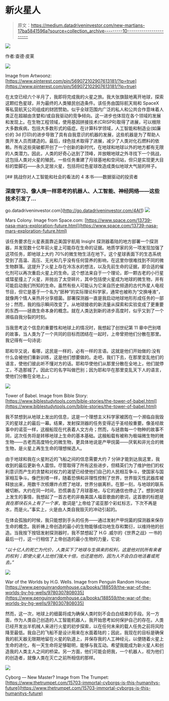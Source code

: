 # 新火星人

> 原文：<https://medium.datadriveninvestor.com/new-martians-17ba5841596a?source=collection_archive---------10----------------------->

[![](img/b5b57b58027e7b0973a52b91c608a80d.png)](http://www.track.datadriveninvestor.com/1B9E)

作者:查德·皮莱

![](img/127478cfd71b9d46f693b8efbdc00678.png)

Image from Artwoonz: [https://www.pinterest.com/pin/569072102907613181/?lp=true](https://www.pinterest.com/pin/569072102907613181/?lp=true)

在太空已经六个半月了，我即将完成我的火星之旅。我大张旗鼓地离开地球，探索这颗红色星球，并为最终的人类殖民创造条件。该任务由国际航天局和 SpaceX 等私营航天公司组成的财团赞助。似乎全球范围内广泛的私人和公共合作意味着人类正在超越由贪婪和/或自我驱动的竞争倾向。这一进步也体现在各个领域的发展和发现上。在生物工程领域，使用基因拼接技术(CRISPR)取得了进展，可以根除大多数疾病，包括大多数形式的癌症。在计算科学领域，人工智能和制造业(如廉价的 3d 打印)的进步导致了具有自我意识的机器的发展，这些机器是为了帮助人类开发人员而建造的。最后，绿色技术取得了进展，减少了人类对化石燃料的依赖。所有这些突破都开创了一个创新的新时代，在地球和地球以外的地方都有无限的人类潜力。因此，人类的好奇心达到了顶峰，并放眼地球之外寻找下一个挑战，这包括人类对火星的殖民。一些任务重建了月球基地和空间站，但只是实现更大目标的垫脚石——永久定居火星，包括将红色星球改造成类似地球大气层的样子。

[](http://go.datadriveninvestor.com/4AI1) [## 挑战你对人工智能和社会的看法的 4 本书——数据驱动的投资者

### 深度学习、像人类一样思考的机器人、人工智能、神经网络——这些技术引发了…

go.datadriveninvestor.com](http://go.datadriveninvestor.com/4AI1) ![](img/31a550e8398b431e3e16232e328756e3.png)

Mars Colony. Image from Space.com: [https://www.space.com/13739-nasa-mars-exploration-future.html](https://www.space.com/13739-nasa-mars-exploration-future.html)

该任务要求在火星表面靠近美国宇航局 Insight 探测器着陆的地方部署一个探测器，并发现数十亿年前火星上可能存在生命的证据。地质学家的另一项发现加强了这项任务，即地球上大约 70%的微生物生活在地下。这个星球表面下的生态系统受到了高温、高压、无光和几乎没有任何营养的影响，在这里你很难找到不同的微生物群落。这提升了火星上存在冷冻水的想法，以及先前生命的证据，即合适的催化剂可以再次重启火星上的生命。这个想法来自于一个理论，即一颗古老的小行星或彗星撞上了火星，并抛出了太空碎片，其中包括使火星成为地球的微生物，并有可能启动我们所知的生命。虽然有些人可能认为它来自历史频道的古代外星人电视节目，但它是基于一个名为“胚种”的实际理论科学家，通常也被称为“交换唾液”，就像两个情人亲热并分享细菌。部署探测器一直是我启动地球地形形成任务的一部分；然而，我的指示瞬间改变了。从地球接收的新流量从探索和实验变成了更重要的东西——拯救生命本身的概念。就在人类达到新的进步高度时，似乎又到了一个濒临自我分裂的时刻。

当我思考这个信息的重要性和地球上的情况时，我想起了创世纪第 11 章中巴别塔的故事，当人类为了一个共同的目标而团结在一起时，上帝曾把他们分散在那里。我记得有一句诗说:

耶和华又说，看哪，这民是一样的，必有一样的言语。这就是他们开始做的:没有什么会被他们重新训练，这是他们想要做的。走吧，我们下去，在那里变乱他们的语言，使他们彼此听不懂对方的话。耶和华使他们从那里分散在全地上，他们就停工，不造那城了。因此它的名字叫做巴别；因为耶和华在那里变乱天下人的语言，使他们分散在全地上。」

![](img/1b8e9e983f6e5c3d2938b199ba5722b5.png)

Tower of Babel. Image from Bible Story: [https://www.biblestudytools.com/bible-stories/the-tower-of-babel.html](https://www.biblestudytools.com/bible-stories/the-tower-of-babel.html)

我不禁想到从地球上发出的信息，这是一个理想主义科学家被困在一个濒临自我毁灭的星球上的最后一幕。结果，发射探测器的任务变得近乎圣经般重要。像圣经故事中的诺亚一样，这艘船现在代表着人文方舟；然而，与拯救每一个物种的故事不同，这次任务将是转移地球上生命的基本基础。这艘船载有被称为极端微生物的微生物——古老而高度特化的微生物，更具体地说是产甲烷菌——厌氧和非光合的微生物，是火星上再生生命的理想候选人。

由于地球和我在火星附近的飞船之间的信息需要大约 7 分钟才能到达我这里，我收到的最后更新令人震惊。尽管取得了所有这些进步，但精英们为了维护他们的权利意识而产生的贪婪和对权力的渴望已经使他们自己的人民相互争斗，使国家与国家相互争斗。像巴别塔一样，随着恐惧和非理性控制了世界，世界毁灭性武器库被释放出来，用数千次核爆炸点燃了地球，世界分崩离析。在那一刻，与地球的联系被切断。大约在同一时间，恐慌袭击了月球基地，与它的通信也停止了。想到地球上发生的事情，我想起了一首古老的非裔美国人福音歌曲的歌词，这首歌的标题是*我在那块石头上有了一个家*，歌词是“上帝给了诺亚那个彩虹标志，下次不再是水，而是火。”事实上，火是由人类自我毁灭的冲动引起的。

在体会孤独的时候，我只能想到手头的任务——通过发射产甲烷菌的探测器来保存生命的概念。我祈祷上帝创造的最小的生物能够成功地生存和繁衍，以维持他的创造。当我按下按钮发射探测器时，我不禁想起了 H.G .威尔的《世界之战》一书的最后一行，这一行相信了上帝创造的最小生物的力量，它说:

*“以十亿人的死亡为代价，人类买下了地球与生俱来的权利，这是他对抗所有来者的权利；即使火星人比他们强大十倍，也还是他的，因为人不会白白地活着或死去。”*

![](img/899b9b21043965c6f02543f01ceb7a2b.png)

War of the Worlds by H.G. Wells. Image from Penguin Random House: [https://www.penguinrandomhouse.ca/books/188559/the-war-of-the-worlds-by-hg-wells/9780307808035](https://www.penguinrandomhouse.ca/books/188559/the-war-of-the-worlds-by-hg-wells/9780307808035)

然而，这一次，地球上的细菌将成为确保人类时刻不会白白结束的手段。另一方面，作为人类自己创造的人工智能机器人，我开始思考如何保护自己的存在。人类已经开发出半机械人来进行火星的初步探索，以在任何未来的载人任务之前将风险降至最低。我自己的飞船不是设计用来在水面着陆的；因此，我现在的目标是确保我的航天器无限期地留在火星的轨道上，并保存我的人工神经元，以便随着火星上生命的进化，有一天生命将足够聪明，能够与我互动。希望我能成为新火星人和创造我的人类主人之间的桥梁。另一方面，他们可能会把我，一个机器人，视为他们的创造者，就像人类在灭亡之前所相信的那样。

![](img/c8eb25f0dea799f7e9e33f2f7cd830cd.png)

Cyborg — New Master? Image from The Trumpet: [https://www.thetrumpet.com/15703-immortal-cyborgs-is-this-humanitys-future](https://www.thetrumpet.com/15703-immortal-cyborgs-is-this-humanitys-future)